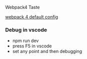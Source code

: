 Webpack4 Taste

[webpack 4 default config](https://github.com/webpack/webpack/blob/8b0a2ad2b3298372bf09ec22017e373625f5b06a/lib/WebpackOptionsDefaulter.js)

### Debug in vscode
* npm run dev
* press F5 in vscode
* set any point and then debugging
